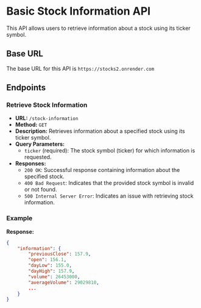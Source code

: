 # Basic Stock Information API

This API allows users to retrieve information about a stock using its ticker symbol.

## Base URL

The base URL for this API is `https://stocks2.onrender.com`

## Endpoints

### Retrieve Stock Information

- **URL:** `/stock-information`
- **Method:** `GET`
- **Description:** Retrieves information about a specified stock using its ticker symbol.
- **Query Parameters:**
  - `ticker` (required): The stock symbol (ticker) for which information is requested.
- **Responses:**
  - `200 OK`: Successful response containing information about the specified stock.
  - `400 Bad Request`: Indicates that the provided stock symbol is invalid or not found.
  - `500 Internal Server Error`: Indicates an issue with retrieving stock information.

### Example

**Response:**
```json
{
    "information": {
        "previousClose": 157.9,
        "open": 156.1,
        "dayLow": 155.0,
        "dayHigh": 157.9,
        "volume": 26453000,
        "averageVolume": 29029810,
        ...
    }
}

